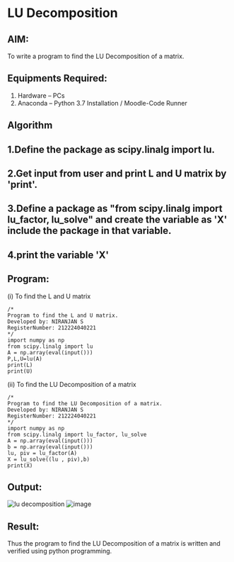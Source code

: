 # LU Decomposition 

## AIM:
To write a program to find the LU Decomposition of a matrix.

## Equipments Required:
1. Hardware – PCs
2. Anaconda – Python 3.7 Installation / Moodle-Code Runner

## Algorithm
## 1.Define the package as scipy.linalg import lu.
## 2.Get input from user and print L and U matrix by 'print'.
## 3.Define a package as "from scipy.linalg import lu_factor, lu_solve" and create the variable as 'X' include the package in that variable.
## 4.print the variable 'X'
## Program:
(i) To find the L and U matrix
```
/*
Program to find the L and U matrix.
Developed by: NIRANJAN S
RegisterNumber: 212224040221
*/
import numpy as np
from scipy.linalg import lu
A = np.array(eval(input()))
P,L,U=lu(A)
print(L)
print(U)
```
(ii) To find the LU Decomposition of a matrix
```
/*
Program to find the LU Decomposition of a matrix.
Developed by: NIRANJAN S
RegisterNumber: 212224040221
*/
import numpy as np
from scipy.linalg import lu_factor, lu_solve
A = np.array(eval(input()))
b = np.array(eval(input()))
lu, piv = lu_factor(A)
X = lu_solve((lu , piv),b)
print(X)
```

## Output:
![lu decomposition]()
![image](https://github.com/user-attachments/assets/472ddd53-a6fc-417b-96b0-48b3b58823e3)





## Result:
Thus the program to find the LU Decomposition of a matrix is written and verified using python programming.

